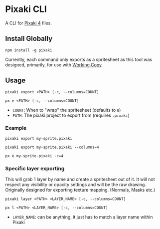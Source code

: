 # Pixaki CLI

A CLI for [Pixaki 4](https://pixaki.com/) files.

## Install Globally

```
npm install -g pixaki
```

Currently, each command only exports as a spritesheet as this tool was designed, primarily, for use with [Working Copy](https://workingcopyapp.com/).

## Usage

```
pixaki export <PATH> [-c, --columns=COUNT]
```

```
px e <PATH> [-c, --columns=COUNT]
```

- `COUNT`: When to "wrap" the spritesheet (defaults to `8`)
- `PATH`: The pixaki project to export from (requires `.pixaki`)

### Example

```
pixaki export my-sprite.pixaki
```

```
pixaki export my-sprite.pixaki --columns=4
```

```
px e my-sprite.pixaki -c=4
```

### Specific layer exporting

This will grab 1 layer by name and create a spritesheet out of it. It will not respect any visibility or opacity settings and will be the raw drawing. Originally designed for exporting texture mapping. (Normals, Masks etc.)

```
pixaki layer <PATH> <LAYER_NAME> [-c, --columns=COUNT]
```

```
px l <PATH> <LAYER_NAME> [-c, --columns=COUNT]
```

- `LAYER_NAME`: can be anything, it just has to match a layer name within Pixaki